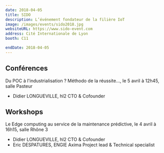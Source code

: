 ```yaml
---
date: 2018-04-05
title: SIDO
description: L’événement fondateur de la filière IoT
image: /images/events/sido2018.jpg
websiteURL: https://www.sido-event.com
address: Cité Internationale de Lyon
booth: C11

endDate: 2018-04-05
---
```


## Conférences

Du POC à l'industrialisation ? Méthodo de la réussite…, le 5 avril à 12h45, salle Pasteur

- Didier LONGUEVILLE, hl2 CTO & Cofounder
  
  
## Workshops

Le Edge computing au service de la maintenance prédictive, le 4 avril à 16h15, salle Rhône 3

- Didier LONGUEVILLE, hl2 CTO & Cofounder
- Eric DESPATURES, ENGIE Axima Project lead & Technical specialist
